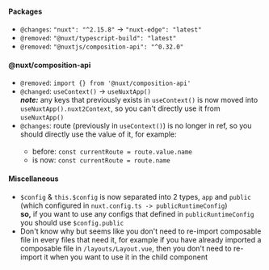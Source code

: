 #### Packages
- `@changes`: `"nuxt": "^2.15.8"` -> `"nuxt-edge": "latest"`
- `@removed`: `"@nuxt/typescript-build": "latest"`
- `@removed`: `"@nuxtjs/composition-api": "^0.32.0"`

#### @nuxt/composition-api
- `@removed`: `import {} from '@nuxt/composition-api'`
- `@changed`: `useContext()` -> `useNuxtApp()`
<br>*<b>note:</b>* any keys that previously exists in `useContext()` is now moved into `useNuxtApp().nuxt2Context`, so you can't directly use it from `useNuxtApp()`
- `@changes`: route (previously in `useContext()`) is no longer in ref, so you should directly use the value of it, for example:
<br><br>
  - before: `const currentRoute = route.value.name`
  - is now: `const currentRoute = route.name`

#### Miscellaneous
- `$config` & `this.$config` is now separated into 2 types, `app` and `public` (which configured in `nuxt.config.ts -> publicRuntimeConfig`)
<br><b>so,</b> if you want to use any configs that defined in `publicRuntimeConfig` you should use `$config.public`
- Don't know why but seems like you don't need to re-import composable file in every files that need it, for example if you have already imported a composable file in `/layouts/Layout.vue`, then you don't need to re-import it when you want to use it in the child component
